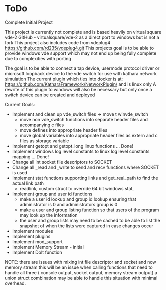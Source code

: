 # ToDo
Complete Initial Project

This project is currently not complete and is based heavily on virtual square vde-2 GitHub - virtualsquare/vde-2 as a direct port to windows but is not a fork
This project also includes code from vdeplug4 https://github.com/rd235/vdeplug4.git
This projects goal is to be able to provide windows vde support which may not end up being fully complete due to complexities with porting

The goal is to be able to connect a tap device, usermode protocol driver or microsoft loopback device to the vde switch for use with kathara network simulation
The current plugin which ties into docker is at: https://github.com/KatharaFramework/NetworkPlugin/ and is linux only
A rewrite of this plugin to windows will also be necessary but only once a switch device can be created and deployed

Current Goals:

* Implement and clean up vde_switch files -> move t winvde_switch
    - move non vde_switch functions into separate header files and accompanying c files
    - move defines into appropriate header files
    - move global variables into appropriate header files as extern and c files as storage variable
* Implement getopt and getopt_long linux functions ... Done!
* Implement windows log level constants to linux log level constants mapping ... Done!
* Change all int socket file descriptors to SOCKET
* Change all _read and _write to send and recv functions where SOCKET is used
* Implement stat functions supporting links and get_real_path to find the actual link path
  - readlink, custom struct to override 64 bit windows stat,
* Implement group and user id functions
  - make a user id lookup and group id lookup ensuring that administrator is 0 and administrators group is 0
  - make a user and group listing function so that users of the program may look up the information
  - the user and group lists may need to be cached to be able to list the snapshot of when the lists were captured in case changes occur
* Implement modules
* Implement plugins
* Implement mod_support
* Implement Memory Stream - initial
* Implement DoIt function

NOTE: there are issues with mixing int file descriptor and socket and now memory stream
this will be an issue when calling functions that need to handle all three ( console output, socket output, memory stream output)
a union struct combination may be able to handle this situation with minimal overhead.
